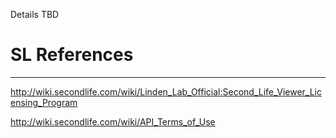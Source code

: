 Details TBD

# SL References #
___
http://wiki.secondlife.com/wiki/Linden_Lab_Official:Second_Life_Viewer_Licensing_Program

http://wiki.secondlife.com/wiki/API_Terms_of_Use

